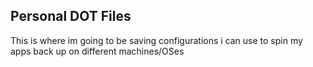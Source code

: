 ## Personal DOT Files
This is where im going to be saving configurations i can use to spin my apps back up on different machines/OSes
